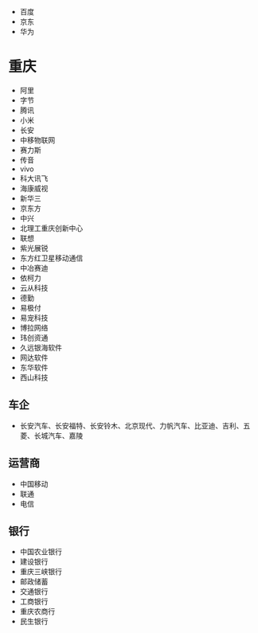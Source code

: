 
- 百度
- 京东
- 华为
# 重庆

- 阿里
- 字节
- 腾讯
- 小米
- 长安
- 中移物联网
- 赛力斯
- 传音
- vivo
- 科大讯飞
- 海康威视
- 新华三
- 京东方
- 中兴
- 北理工重庆创新中心‍‍‍‍‍‍‍‍‍‍‍‍‍‍‍‍‍‍‍‍‍‍‍‍‍‍‍‍‍‍‍‍‍‍‍‍‍‍‍‍‍‍‍‍‍‍‍‍‍‍‍‍‍‍‍‍‍‍‍‍‍‍‍‍‍‍‍‍‍‍‍‍‍‍‍‍‍‍‍‍‍‍‍‍‍‍‍‍‍‍‍‍‍‍‍‍‍‍‍‍‍‍‍‍‍‍‍‍‍‍‍‍‍‍‍‍‍‍‍‍‍‍‍‍‍‍
- 联想
- 紫光展锐
- 东方红卫星移动通信
- 中冶赛迪
- 依柯力
- 云从科技
- 德勤
- 易极付
- 易宠科技
- 博拉网络
- 玮创资通
- 久远银海软件
- 网达软件
- 东华软件
- 西山科技
## 车企
- 长安汽车、长安福特、长安铃木、北京现代、力帆汽车、比亚迪、吉利、五菱、长城汽车、嘉陵
## 运营商
- 中国移动
- 联通
- 电信
## 银行
- 中国农业银行
- 建设银行
- 重庆三峡银行
- 邮政储蓄
- 交通银行
- 工商银行
- 重庆农商行
- 民生银行
